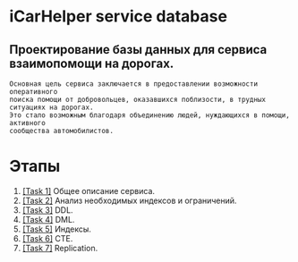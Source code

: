 # iCarHelper service database

Проектирование базы данных для сервиса взаимопомощи на дорогах.
----------------------
```text
Основная цель сервиса заключается в предоставлении возможности оперативного 
поиска помощи от добровольцев, оказавшихся поблизости, в трудных ситуациях на дорогах.
Это стало возможным благодаря объединению людей, нуждающихся в помощи, активного 
сообщества автомобилистов.
```

# Этапы
1. [[Task 1]](https://github.com/PanovAlexey/database_course/blob/main/docs/tasks/TASK01.md) Общее описание сервиса.
2. [[Task 2]](https://github.com/PanovAlexey/database_course/blob/main/docs/tasks/TASK02.md) Анализ необходимых индексов и ограничений.
3. [[Task 3]](https://github.com/PanovAlexey/database_course/blob/main/docs/tasks/TASK03.md) DDL.
4. [[Task 4]](https://github.com/PanovAlexey/database_course/blob/main/docs/tasks/TASK04.md) DML.
5. [[Task 5]](https://github.com/PanovAlexey/database_course/blob/main/docs/tasks/TASK05.md) Индексы.
6. [[Task 6]](https://github.com/PanovAlexey/database_course/blob/main/docs/tasks/TASK06.md) CTE.
6. [[Task 7]](https://github.com/PanovAlexey/database_course/blob/main/docs/tasks/TASK07.md) Replication.